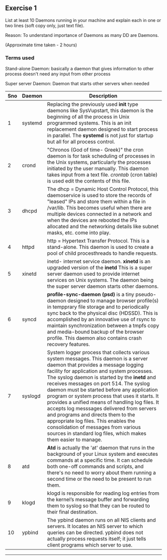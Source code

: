 ## Exercise 1 ## 
List at least 10 Daemons running in your machine and explain each in one or two lines (soft copy only, just text file).

Reason: To understand importance of Daemons as many DD are Daemons.

(Approximate time taken - 2 hours)

### Terms used ### 
Stand-alone Daemon: basically a daemon that gives information to other process doesn't need any input from other process

Super server Daemon: Daemon that starts other servers when needed  

Sno| Daemon | Description
---|---|---
1 | systemd | Replacing the previously used **init** type daemons like SysVupstart, this daemon is the beginning of all the process in Unix programmed systems. This is an init replacement daemon designed to start process in parallel. The **systemd** is not just for startup but all for all process control.
2 | crond | "Chronos (God of time- Greek)" the cron daemon is for task scheduling of processes in the Unix systems, particularly the processes initiated by the user manually. This daemon takes input from a text file. *crontab* (cron table) is used edit the contents of this file. 
3 | dhcpd | The dhcp = Dynamic Host Control Protocol, this daemoservice is used to store the records of "leased" IPs and store them within a file in /var/lib. This becomes useful when there are multiple devices connected in a network and when the devices are rebooted the IPs allocated and the networking details like subnet masks, etc. come into play. 
4 | httpd | http = Hypertext Transfer Protocol. This is a stand-alone. This daemon is used to create a pool of child procesthreads to handle requests.
5 | xinetd | inetd- internet service daemon. **xinetd** is an upgraded version of the **inetd** This is a super server daemon used to provide internet services on Unix systems. The daemon being the super server daemon starts other daemons.
6 | syncd | **profile-sync-daemon (psd)** is a tiny pseudo-daemon designed to manage browser profile(s) in tempprary file storage and to periodically sync back to the physical disc (HDSSD). This is accomplished by an innovative use of rsync to maintain synchronization between a tmpfs copy and media-bound backup of the browser profile. This daemon also contains crash recovery features.
7 | syslogd | System logger process that collects various system messages. This daemon is a server daemon that provides a message logging facility for application and system processes. The syslog daemon is started by the **inetd** and receives messages on port 514. The syslog daemon must be started before any application program or system process that uses it starts. It provides a unified means of handling log files. It accepts log messsages delivered from servers and programs and directs them to the appropriate log files. This enables the consolidation of messages from various sources in standard log files, which makes them easier to manage.
8 | atd | **Atd** is actually the 'at' daemon that runs in the background of your Linux system and executes commands at a specific time. It can schedule both one-off commands and scripts, and there's no need to worry about them running a second time or the need to be present to run them.
9 | klogd | klogd is responsible for reading log entries from the kernel’s message buffer and forwarding them to syslog so that they can be routed to their final destination.
10 | ypbind | The ypbind daemon runs on all NIS clients and servers. It locates an NIS server to which queries can be directed. ypbind does not actually process requests itself; it just tells client programs which server to use.
---
